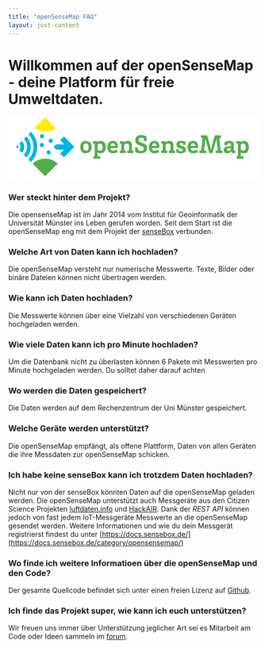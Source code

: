 ```yaml
---
title: "openSenseMap FAQ"
layout: just-content
---
```

# Willkommen auf der openSenseMap - deine Platform für freie Umweltdaten. 
![/images/2020-10-16-opensensemap-faq/openSenseMap_github.png](/images/2020-10-16-opensensemap-faq/openSenseMap_github.png)

### Wer steckt hinter dem Projekt?
Die opensenseMap ist im Jahr 2014 vom Institut für Geoinformatik der Universität Münster ins Leben gerufen worden. Seit dem Start ist die openSenseMap eng mit dem Projekt der [senseBox](https://sensebox.de) verbunden. 

### Welche Art von Daten kann ich hochladen?
Die openSenseMap versteht nur numerische Messwerte. Texte, Bilder oder binäre Dateien können nicht übertragen werden.

### Wie kann ich Daten hochladen?
Die Messwerte können über eine Vielzahl von verschiedenen Geräten hochgeladen werden. 

### Wie viele Daten kann ich pro Minute hochladen?
Um die Datenbank nicht zu überlasten können 6 Pakete mit Messwerten pro Minute hochgeladen werden. Du solltet daher darauf achten 

### Wo werden die Daten gespeichert?
Die Daten werden auf dem Rechenzentrum der Uni Münster gespeichert.

### Welche Geräte werden unterstützt?
Die openSenseMap empfängt, als offene Plattform, Daten von allen Geräten die ihre Messdaten zur openSenseMap schicken.

### Ich habe keine senseBox kann ich trotzdem Daten hochladen?
Nicht nur von der senseBox könnten Daten auf die openSenseMap geladen werden. Die openSenseMap unterstützt auch Messgeräte aus den Citizen Science Projekten [luftdaten.info](https://luftdaten.info/) und [HackAIR](https://www.hackair.eu/). Dank der *REST API* können jedoch von fast jedem IoT-Messgeräte Messwerte an die openSenseMap gesendet werden. Weitere Informationen und wie du dein Messgerät registrierst findest du unter [https://docs.sensebox.de/](https://docs.sensebox.de/category/opensensemap/)

### Wo finde ich weitere Informatioen über die openSenseMap und den Code?
Der gesamte Quellcode befindet sich unter einen freien Lizenz auf [Github](https://github.com/sensebox). 

### Ich finde das Projekt super, wie kann ich euch unterstützen?
Wir freuen uns immer über Unterstützung jeglicher Art sei es Mitarbeit am Code oder Ideen sammeln im [forum](https://forum.sensebox.de). 
